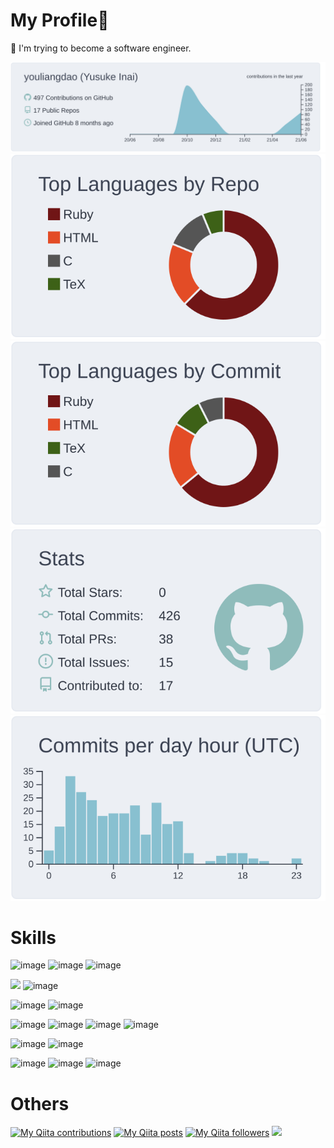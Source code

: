 # My Profile👋
🔭 I'm trying to become a software engineer.

[![](https://raw.githubusercontent.com/youliangdao/youliangdao/master/profile-summary-card-output/nord_bright/0-profile-details.svg)](https://github.com/vn7n24fzkq/github-profile-summary-cards)
[![](https://raw.githubusercontent.com/youliangdao/youliangdao/master/profile-summary-card-output/nord_bright/1-repos-per-language.svg)](https://github.com/vn7n24fzkq/github-profile-summary-cards) [![](https://raw.githubusercontent.com/youliangdao/youliangdao/master/profile-summary-card-output/nord_bright/2-most-commit-language.svg)](https://github.com/vn7n24fzkq/github-profile-summary-cards)
[![](https://raw.githubusercontent.com/youliangdao/youliangdao/master/profile-summary-card-output/nord_bright/3-stats.svg)](https://github.com/vn7n24fzkq/github-profile-summary-cards) [![](https://raw.githubusercontent.com/youliangdao/youliangdao/master/profile-summary-card-output/nord_bright/4-productive-time.svg)](https://github.com/vn7n24fzkq/github-profile-summary-cards)

# Skills
![image](https://user-images.githubusercontent.com/72332502/122312224-bb32cf00-cf4e-11eb-9e77-93f2e7dc353a.png)
![image](https://user-images.githubusercontent.com/72332502/122312394-15cc2b00-cf4f-11eb-869f-46577e8a5edb.png)
![image](https://user-images.githubusercontent.com/72332502/122312437-2b415500-cf4f-11eb-8289-03b010e75923.png)

![](https://img.shields.io/badge/-Rails-CC0000.svg?logo=rails&style=flat)
![image](https://user-images.githubusercontent.com/72332502/122312596-78252b80-cf4f-11eb-8ed6-d4e1c1922ec3.png)

![image](https://user-images.githubusercontent.com/72332502/122311951-3d6ec380-cf4e-11eb-872a-7e8d307cbb81.png)
![image](https://user-images.githubusercontent.com/72332502/122311970-4364a480-cf4e-11eb-8aa2-72a48d2372dd.png)

![image](https://user-images.githubusercontent.com/72332502/122312006-57100b00-cf4e-11eb-9b53-4b33628306b9.png)
![image](https://user-images.githubusercontent.com/72332502/122312026-6000dc80-cf4e-11eb-9713-0f53438fa4ce.png)
![image](https://user-images.githubusercontent.com/72332502/122312052-6c853500-cf4e-11eb-8f04-c04fe4d94118.png)
![image](https://user-images.githubusercontent.com/72332502/122313954-2e8a1000-cf52-11eb-8c9c-2c3ba2d49e63.png)

![image](https://user-images.githubusercontent.com/72332502/122312067-7149e900-cf4e-11eb-9624-0011705c9325.png)
![image](https://user-images.githubusercontent.com/72332502/122312073-74dd7000-cf4e-11eb-9db1-043abad1ddeb.png)

![image](https://user-images.githubusercontent.com/72332502/122312085-7ad35100-cf4e-11eb-8667-3d6601534808.png)
![image](https://user-images.githubusercontent.com/72332502/122312099-7eff6e80-cf4e-11eb-9067-346069f56c8c.png)
![image](https://user-images.githubusercontent.com/72332502/122312106-8292f580-cf4e-11eb-9d8d-fb81e7b85e5c.png)

# Others
[![My Qiita contributions](https://qiita-badge.apiapi.app/s/yusuke_blog1026/contributions.svg)](http://qiita.com/yusuke_blog1026)
[![My Qiita posts](https://qiita-badge.apiapi.app/s/yusuke_blog1026/posts.svg)](http://qiita.com/yusuke_blog1026)
[![My Qiita followers](https://qiita-badge.apiapi.app/s/yusuke_blog1026/followers.svg)](http://qiita.com/yusuke_blog1026)
![](https://komarev.com/ghpvc/?username=youliangdao&color=green)

